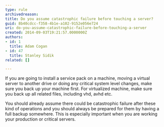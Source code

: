 ```yaml
---
type: rule
archivedreason: 
title: Do you assume catastrophic failure before touching a server?
guid: 8b40cdcc-f358-4b1e-a102-9152e056e724
uri: do-you-assume-catastrophic-failure-before-touching-a-server
created: 2014-09-03T19:21:57.0000000Z
authors:
- id: 1
  title: Adam Cogan
- id: 47
  title: Stanley Sidik
related: []

---
```


If you are going to install a service pack on a machine, moving a virtual server to another drive or doing any critical system level changes, make sure you back up your machine first. For virtualized machine, make sure you back up all related files, including vhd, avhd etc.

<!--endintro-->

You should already assume there could be catastrophic failure after these kind of operations and you should always be prepared for them by having a full backup somewhere. This is especially important when you are working your production or critical servers.
